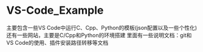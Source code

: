 # VS-Code_Example
主要包含一些VS Code中运行C、Cpp、Python的模板(json配置以及一些个性化)
还有一些网站，主要是C/Cpp和Python的环境搭建
里面有一些说明文档：git和VS Code的使用、插件安装路径转移等文档
